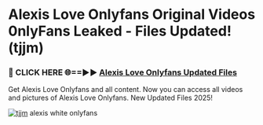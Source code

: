 # Alexis Love Onlyfans Original Videos 0nlyFans Leaked - Files Updated! (tjjm)

<h3>🔴 CLICK HERE 🌐==►► <a href="https://tinyurl.com/ms9xzufz" rel="nofollow">Alexis Love Onlyfans Updated Files</a></h3>

Get Alexis Love Onlyfans and all content. Now you can access all videos and pictures of Alexis Love Onlyfans. New Updated Files 2025!

[![tjjm](https://i.imgur.com/PQ7UWWw.gif)](https://tinyurl.com/ms9xzufz)
alexis white onlyfans